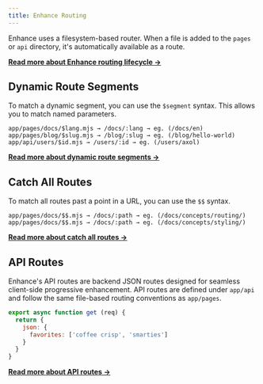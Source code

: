 ```yaml
---
title: Enhance Routing
---
```


Enhance uses a filesystem-based router. When a file is added to the `pages` or `api` directory, it's automatically available as a route.

<doc-callout level="none" mark="🌱">

**[Read more about Enhance routing lifecycle →](/docs/learn/concepts/routing/lifecycle)**

</doc-callout>

## Dynamic Route Segments

To match a dynamic segment, you can use the `$segment` syntax. This allows you to match named parameters.

```
app/pages/docs/$lang.mjs → /docs/:lang → eg. (/docs/en)
app/pages/blog/$slug.mjs → /blog/:slug → eg. (/blog/hello-world)
app/api/users/$id.mjs → /users/:id → eg. (/users/axol)
```

<doc-callout level="none" mark="🍱">

**[Read more about dynamic route segments →](/docs/learn/concepts/routing/dynamic-routes)**

</doc-callout>

## Catch All Routes

To match all routes past a point in a URL, you can use the `$$` syntax.

```
app/pages/docs/$$.mjs → /docs/:path → eg. (/docs/concepts/routing/)
app/pages/docs/$$.mjs → /docs/:path → eg. (/docs/concepts/styling/)
```

<doc-callout level="none" mark="💰">

**[Read more about catch all routes →](/docs/learn/concepts/routing/catch-all-routes)**

</doc-callout>

## API Routes

Enhance's API routes are backend JSON routes designed for seamless client-side progressive enhancement. API routes are defined under `app/api` and follow the same file-based routing conventions as `app/pages`.

<doc-code filename="api/index.mjs">

```javascript
export async function get (req) {
  return {
    json: {
      favorites: ['coffee crisp', 'smarties']
    }
  }
}
```
</doc-code>

<doc-callout level="none" mark="📖">

**[Read more about API routes →](/docs/learn/concepts/routing/api-routes)**

</doc-callout>
